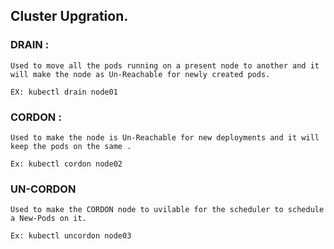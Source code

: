 ## Cluster Upgration.

### DRAIN :

    Used to move all the pods running on a present node to another and it will make the node as Un-Reachable for newly created pods.
    
    EX: kubectl drain node01
    
### CORDON :

    Used to make the node is Un-Reachable for new deployments and it will keep the pods on the same .
    
    Ex: kubectl cordon node02
    
### UN-CORDON

    Used to make the CORDON node to uvilable for the scheduler to schedule a New-Pods on it.
    
    Ex: kubectl uncordon node03
    
    
